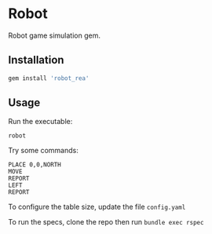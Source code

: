 # Robot

Robot game simulation gem.

## Installation

```ruby
gem install 'robot_rea'
```

## Usage

Run the executable:
```
robot
```

Try some commands: 

```
PLACE 0,0,NORTH
MOVE
REPORT
LEFT
REPORT
```

To configure the table size, update the file `config.yaml`

To run the specs, clone the repo then run `bundle exec rspec`

